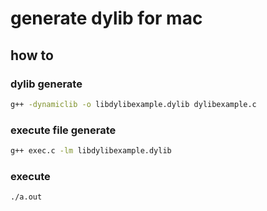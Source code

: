 # generate dylib for mac

## how to

### dylib generate

``` bash
g++ -dynamiclib -o libdylibexample.dylib dylibexample.c
```

### execute file generate

``` bash
g++ exec.c -lm libdylibexample.dylib
```

### execute

``` bash
./a.out
```

